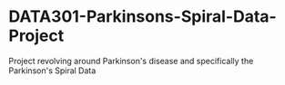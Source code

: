 # DATA301-Parkinsons-Spiral-Data-Project
Project revolving around Parkinson's disease and specifically the Parkinson's Spiral Data
